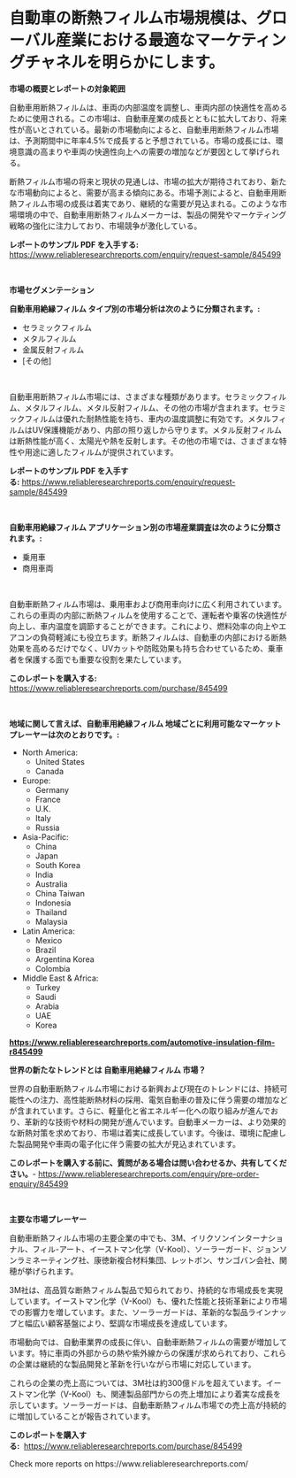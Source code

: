 <p><h1>自動車の断熱フィルム市場規模は、グローバル産業における最適なマーケティングチャネルを明らかにします。</h1></p><p><strong>市場の概要とレポートの対象範囲</strong></p>
<p><p>自動車用断熱フィルムは、車両の内部温度を調整し、車両内部の快適性を高めるために使用される。この市場は、自動車産業の成長とともに拡大しており、将来性が高いとされている。最新の市場動向によると、自動車用断熱フィルム市場は、予測期間中に年率4.5%で成長すると予想されている。市場の成長には、環境意識の高まりや車両の快適性向上への需要の増加などが要因として挙げられる。</p><p>断熱フィルム市場の将来と現状の見通しは、市場の拡大が期待されており、新たな市場動向によると、需要が高まる傾向にある。市場予測によると、自動車用断熱フィルム市場の成長は着実であり、継続的な需要が見込まれる。このような市場環境の中で、自動車用断熱フィルムメーカーは、製品の開発やマーケティング戦略の強化に注力しており、市場競争が激化している。</p></p>
<p><strong>レポートのサンプル PDF を入手する:</strong> <a href="https://www.reliableresearchreports.com/enquiry/request-sample/845499">https://www.reliableresearchreports.com/enquiry/request-sample/845499</a></p>
<p>&nbsp;</p>
<p><strong>市場セグメンテーション</strong></p>
<p><strong>自動車用絶縁フィルム タイプ別の市場分析は次のように分類されます。:</strong></p>
<p><ul><li>セラミックフィルム</li><li>メタルフィルム</li><li>金属反射フィルム</li><li>[その他]</li></ul></p>
<p>&nbsp;</p>
<p><p>自動車用断熱フィルム市場には、さまざまな種類があります。セラミックフィルム、メタルフィルム、メタル反射フィルム、その他の市場が含まれます。セラミックフィルムは優れた耐熱性能を持ち、車内の温度調整に有効です。メタルフィルムはUV保護機能があり、内部の照り返しから守ります。メタル反射フィルムは断熱性能が高く、太陽光や熱を反射します。その他の市場では、さまざまな特性や用途に適したフィルムが提供されています。</p></p>
<p><strong>レポートのサンプル PDF を入手する:</strong>&nbsp;<a href="https://www.reliableresearchreports.com/enquiry/request-sample/845499">https://www.reliableresearchreports.com/enquiry/request-sample/845499</a></p>
<p>&nbsp;</p>
<p><strong> 自動車用絶縁フィルム アプリケーション別の市場産業調査は次のように分類されます。:</strong></p>
<p><ul><li>乗用車</li><li>商用車両</li></ul></p>
<p>&nbsp;</p>
<p><p>自動車断熱フィルム市場は、乗用車および商用車向けに広く利用されています。これらの車両の内部に断熱フィルムを使用することで、運転者や乗客の快適性が向上し、車内温度を調節することができます。これにより、燃料効率の向上やエアコンの負荷軽減にも役立ちます。断熱フィルムは、自動車の内部における断熱効果を高めるだけでなく、UVカットや防眩効果も持ち合わせているため、乗車者を保護する面でも重要な役割を果たしています。</p></p>
<p><strong>このレポートを購入する:</strong>&nbsp; <a href="https://www.reliableresearchreports.com/purchase/845499">https://www.reliableresearchreports.com/purchase/845499</a></p>
<p>&nbsp;</p>
<p><strong>地域に関して言えば、自動車用絶縁フィルム 地域ごとに利用可能なマーケットプレーヤーは次のとおりです。:</strong></p>
<p><ul>
    <li>
        North America:
        <ul>
            <li>United States</li>
            <li>Canada</li>
        </ul>
    </li>
    <li>
        Europe:
        <ul>
            <li>Germany</li>
            <li>France</li>
            <li>U.K.</li>
            <li>Italy</li>
            <li>Russia</li>
        </ul>
    </li>
    <li>
        Asia-Pacific:
        <ul>
            <li>China</li>
            <li>Japan</li>
            <li>South Korea</li>
            <li>India</li>
            <li>Australia</li>
            <li>China Taiwan</li>
            <li>Indonesia</li>
            <li>Thailand</li>
            <li>Malaysia</li>
        </ul>
    </li>
    <li>
        Latin America:
        <ul>
            <li>Mexico</li>
            <li>Brazil</li>
            <li>Argentina Korea</li>
            <li>Colombia</li>
        </ul>
    </li>
    <li>
        Middle East & Africa:
        <ul>
            <li>Turkey</li>
            <li>Saudi</li>
            <li>Arabia</li>
            <li>UAE</li>
            <li>Korea</li>
        </ul>
    </li>
    </ul></p>
<p><strong><a href="https://www.reliableresearchreports.com/automotive-insulation-film-r845499">https://www.reliableresearchreports.com/automotive-insulation-film-r845499</a></strong>&nbsp;</p>
<p><strong>世界の新たなトレンドとは 自動車用絶縁フィルム 市場？</strong></p>
<p><p>世界の自動車断熱フィルム市場における新興および現在のトレンドには、持続可能性への注力、高性能断熱材料の採用、電気自動車の普及に伴う需要の増加などが含まれています。さらに、軽量化と省エネルギー化への取り組みが進んでおり、革新的な技術や材料の開発が進んでいます。自動車メーカーは、より効果的な断熱対策を求めており、市場は着実に成長しています。今後は、環境に配慮した製品開発や車両の電子化に伴う需要の拡大が見込まれています。</p></p>
<p><strong>このレポートを購入する前に、質問がある場合は問い合わせるか、共有してください。</strong>- <a href="https://www.reliableresearchreports.com/enquiry/pre-order-enquiry/845499">https://www.reliableresearchreports.com/enquiry/pre-order-enquiry/845499</a></p>
<p>&nbsp;</p>
<p><strong>主要な市場プレーヤー</strong></p>
<p><p>自動車断熱フィルム市場の主要企業の中でも、3M、イリクソンインターナショナル、フィル-アート、イーストマン化学（V-Kool）、ソーラーガード、ジョンソンラミネーティング社、康徳新複合材料集団、レットボン、サンゴバン会社、関穂が挙げられます。</p><p>3M社は、高品質な断熱フィルム製品で知られており、持続的な市場成長を実現しています。イーストマン化学（V-Kool）も、優れた性能と技術革新により市場での影響力を増しています。また、ソーラーガードは、革新的な製品ラインナップと幅広い顧客基盤により、堅調な市場成長を達成しています。</p><p>市場動向では、自動車業界の成長に伴い、自動車断熱フィルムの需要が増加しています。特に車両の外部からの熱や紫外線からの保護が求められており、これらの企業は継続的な製品開発と革新を行いながら市場に対応しています。</p><p>これらの企業の売上高については、3M社は約300億ドルを超えています。イーストマン化学（V-Kool）も、関連製品部門からの売上増加により着実な成長を示しています。ソーラーガードは、自動車断熱フィルム市場での売上高が持続的に増加していることが報告されています。</p></p>
<p><strong>このレポートを購入する:</strong>&nbsp;&nbsp;<a href="https://www.reliableresearchreports.com/purchase/845499">https://www.reliableresearchreports.com/purchase/845499</a></p>
<p>Check more reports on https://www.reliableresearchreports.com/</p>